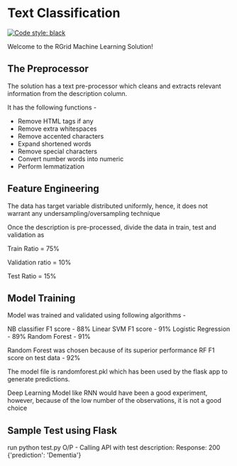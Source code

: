 # Text Classification

[![Code style: black](https://img.shields.io/badge/code%20style-black-000000.svg)](https://github.com/psf/black)

Welcome to the RGrid Machine Learning Solution!

## The Preprocessor

The solution has a text pre-processor which cleans and extracts relevant information from the description column.

It has the following functions -

- Remove HTML tags if any
- Remove extra whitespaces
- Remove accented characters
- Expand shortened words
- Remove special characters
- Convert number words into numeric
- Perform lemmatization

## Feature Engineering

The data has target variable distributed uniformly, hence, it does not warrant any undersampling/oversampling technique

Once the description is pre-processed, divide the data in train, test and validation as

Train Ratio = 75%

Validation ratio = 10%

Test Ratio = 15%

## Model Training

Model was trained and validated using following algorithms -

NB classifier F1 score - 88% 
Linear SVM F1 score - 91%
Logistic Regression - 89%
Random Forest - 91%

Random Forest was chosen because of its superior performance 
RF F1 score on test data - 92%

The model file is randomforest.pkl which has been used by the flask app to generate predictions.

Deep Learning Model like RNN would have been a good experiment, however, because of the low number of the observations, it is not a good choice

## Sample Test using Flask
run python test.py
O/P -
Calling API with test description:
Response:
200
{'prediction': 'Dementia'}
